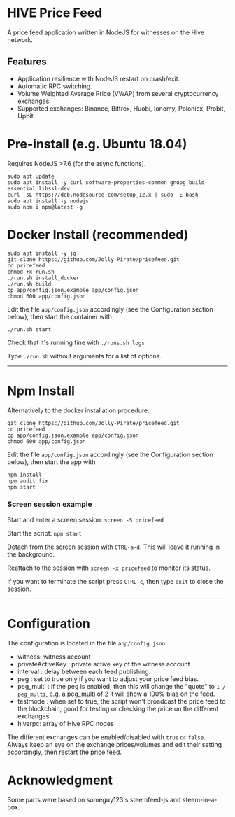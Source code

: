 # HIVE Price Feed
A price feed application written in NodeJS for witnesses on the Hive network.

## Features
- Application resilience with NodeJS restart on crash/exit.
- Automatic RPC switching.
- Volume Weighted Average Price (VWAP) from several cryptocurrency exchanges.
- Supported exchanges: Binance, Bittrex, Huobi, Ionomy, Poloniex, Probit, Upbit.

# Pre-install (e.g. Ubuntu 18.04)
Requires NodeJS >7.6 (for the async functions).
```
sudo apt update
sudo apt install -y curl software-properties-common gnupg build-essential libssl-dev
curl -sL https://deb.nodesource.com/setup_12.x | sudo -E bash -
sudo apt install -y nodejs
sudo npm i npm@latest -g
```

# Docker Install (recommended)
```
sudo apt install -y jq
git clone https://github.com/Jolly-Pirate/pricefeed.git
cd pricefeed
chmod +x run.sh
./run.sh install_docker
./run.sh build
cp app/config.json.example app/config.json
chmod 600 app/config.json
```

Edit the file `app/config.json` accordingly (see the Configuration section below), then start the container with
```
./run.sh start
```

Check that it's running fine with `./runs.sh logs`

Type `./run.sh` without arguments for a list of options.

---

# Npm Install
Alternatively to the docker installation procedure.

```
git clone https://github.com/Jolly-Pirate/pricefeed.git
cd pricefeed
cp app/config.json.example app/config.json
chmod 600 app/config.json
```

Edit the file `app/config.json` accordingly (see the Configuration section below), then start the app with
```
npm install
npm audit fix
npm start
```

### Screen session example
Start and enter a screen session: `screen -S pricefeed`

Start the script: `npm start`

Detach from the screen session with `CTRL-a-d`. This will leave it running in the background.

Reattach to the session with `screen -x pricefeed` to monitor its status. 

If you want to terminate the script press `CTRL-c`, then type `exit` to close the session.

---

# Configuration
The configuration is located in the file `app/config.json`.

- witness: witness account
- privateActiveKey : private active key of the witness account
- interval : delay between each feed publishing.
- peg : set to true only if you want to adjust your price feed bias.
- peg_multi : if the peg is enabled, then this will change the "quote" to `1 / peg_multi`, e.g. a peg_multi of 2 it will show a 100% bias on the feed.
- testmode : when set to true, the script won't broadcast the price feed to the blockchain, good for testing or checking the price on the different exchanges
- hiverpc: array of Hive RPC nodes

The different exchanges can be enabled/disabled with `true` or `false`. Always keep an eye on the exchange prices/volumes and edit their setting accordingly, then restart the price feed.

# Acknowledgment
Some parts were based on someguy123's steemfeed-js and steem-in-a-box.
